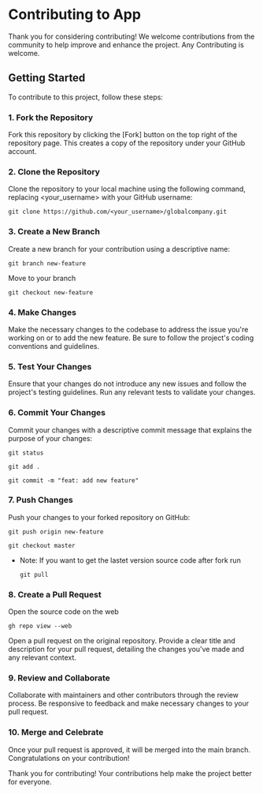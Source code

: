 # Contributing to App

Thank you for considering contributing! We welcome contributions from the community to help improve and enhance the project.
Any Contributing is welcome.
## Getting Started

To contribute to this project, follow these steps:

### 1. Fork the Repository

Fork this repository by clicking the [Fork] button on the top right of the repository page. This creates a copy of the repository under your GitHub account.

### 2. Clone the Repository

Clone the repository to your local machine using the following command, replacing <your_username> with your GitHub username:
```
git clone https://github.com/<your_username>/globalcompany.git
```
### 3. Create a New Branch
Create a new branch for your contribution using a descriptive name:

```
git branch new-feature
```
Move to your branch
```
git checkout new-feature
```
### 4. Make Changes
Make the necessary changes to the codebase to address the issue you're working on or to add the new feature. Be sure to follow the project's coding conventions and guidelines.

### 5. Test Your Changes
Ensure that your changes do not introduce any new issues and follow the project's testing guidelines. Run any relevant tests to validate your changes.

### 6. Commit Your Changes
Commit your changes with a descriptive commit message that explains the purpose of your changes:

```
git status
```
```
git add .
```
```
git commit -m "feat: add new feature"
```
### 7. Push Changes
Push your changes to your forked repository on GitHub:

```
git push origin new-feature
```
```
git checkout master
```
* Note: If you want to get the lastet version source code after fork run
  ```
  git pull
  ```
### 8. Create a Pull Request
Open the source code on the web
```
gh repo view --web
```
Open a pull request on the original repository. Provide a clear title and description for your pull request, detailing the changes you've made and any relevant context.

### 9. Review and Collaborate
Collaborate with maintainers and other contributors through the review process. Be responsive to feedback and make necessary changes to your pull request.

### 10. Merge and Celebrate
Once your pull request is approved, it will be merged into the main branch. Congratulations on your contribution!

Thank you for contributing! Your contributions help make the project better for everyone.
